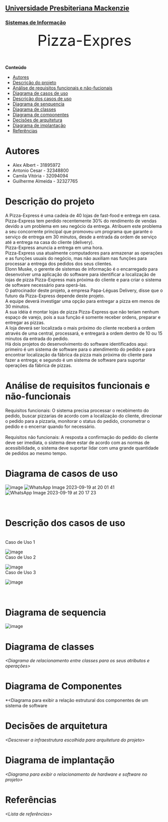 <h2><a href= "https://www.mackenzie.br">Universidade Presbiteriana Mackenzie</a></h2>
<h3><a href= "https://www.mackenzie.br/graduacao/sao-paulo-higienopolis/sistemas-de-informacao">Sistemas de Informação</a></h3>


<font size="+12"><center>
Pizza-Expres
</center></font>

**Conteúdo**

- [Autores](#nome-alunos)
- [Descrição do projeto](#introdução-do-projeto)
- [Análise de requisitos funcionais e não-fucionais](#descrição-dos-requisitos)
- [Diagrama de casos de uso](#diagrama-de-comportamento-atores)
- [Descrição dos casos de uso](#descrição-das-funcões)
- [Diagrama de senquencia](#diagrama-de-ordem-interações)
- [Diagrama de classes](#diagrama-orientado-objetos)
- [Diagrama de componentes](#diagrama-estrutura-componente)
- [Decisões de arquitetura](#decisões-de-arquitetura)
- [Diagrama de implantação](#diagrama-de-hardware-software)
- [Referências](#referências)


# Autores

* Alex Albert - 31895972
* Antonio Cesar - 32348800
* Camila Vitória - 32094094
* Guilherme Almeida - 32327765


# Descrição do projeto

A Pizza-Express é uma cadeia de 40 lojas de fast-food e entrega em casa. <br>
Pizza-Express tem perdido recentemente 30% do rendimento de vendas devido a um problema em seu negócio da entrega. Atribuem este problema a seu concorrente principal que promoveu um programa que garante o serviço de entrega em 30 minutos, desde a entrada da ordem de serviço até a entrega na casa do cliente (delivery).<br>
Pizza-Express anuncia a entrega em uma hora.<br>
Pizza-Express usa atualmente computadores para armazenar as operações e as funções usuais do negócio, mas não auxiliam nas funções para processar a entrega dos pedidos dos seus clientes.<br>
Elonn Muske, o gerente de sistemas de informação é o encarregado para desenvolver uma aplicação do software para identificar a localização de lojas de pizza Pizza-Express mais próxima do cliente e para criar o sistema de software necessário para operá-las.<br>
O patrocinador deste projeto, a empresa Papa-Léguas Delivery, disse que o futuro da Pizza-Express depende deste projeto.<br>
A equipe deverá investigar uma opção para entregar a pizza em menos de 30 minutos.<br>
A sua idéia é montar lojas de pizza Pizza-Express que não teriam nenhum espaço de varejo, pois a sua função é somente receber ordens, preparar e entregar as pizzas.<br>
A loja deverá ser localizada o mais próximo do cliente receberá a ordem através de uma central, processará, e entregará a ordem dentro de 10 ou 15 minutos da entrada do pedido.<br>
Há dois projetos do desenvolvimento do software identificados aqui:<br>
primeiro é um sistema de software para o atendimento do pedido e para encontrar localização da fábrica da pizza mais próxima do cliente para fazer a entrega; e
segundo é um sistema de software para suportar operações da fábrica de pizzas.<br>

# Análise de requisitos funcionais e não-funcionais
Requisitos funcionais: O sistema precisa processar o recebimento do pedido, buscar pizzarias de acordo com a localização do cliente, direcionar o pedido para a pizzaria, monitorar o status do pedido, cronometrar o pedido e o encerrar quando for necessário. <br>
<br>
Requisitos não funcionais: A resposta a confirmação do pedido do cliente deve ser imediata, o sistema deve estar de acordo com as normas de acessibilidade, o sistema deve suportar lidar com uma grande quantidade de pedidos ao mesmo tempo. 

# Diagrama de casos de uso

![image](https://github.com/camilavrls/UML-Classroom-FCI/assets/86975387/8c2a5f27-ab65-418e-8ad1-4ce602e8312f)
![WhatsApp Image 2023-09-19 at 20 01 41](https://github.com/camilavrls/UML-Classroom-FCI/assets/86975387/519d4213-7d8c-4957-b603-431ebf5cd158)
![WhatsApp Image 2023-09-19 at 20 17 23](https://github.com/camilavrls/UML-Classroom-FCI/assets/86975387/d5052d41-b9a4-4130-884b-668983a61d59)

<br>


# Descrição dos casos de uso
<br>
Caso de Uso 1 

![image](https://github.com/camilavrls/UML-Classroom-FCI/assets/86975387/a4508355-6a97-43e2-9803-5813c0054820)
<br>
Caso de Uso 2

![image](https://github.com/camilavrls/UML-Classroom-FCI/assets/86975387/533cf9f0-af3a-4b4e-bb32-90f1b87a8f05)
<br>
Caso de Uso 3

![image](https://github.com/camilavrls/UML-Classroom-FCI/assets/86975387/63364f26-de06-4e78-8f91-758c6fb5429f)

<br>

# Diagrama de sequencia

![image](https://github.com/camilavrls/UML-Classroom-FCI/assets/86975387/56aa4871-c20d-4044-a23f-0db119dea899)


# Diagrama de classes

*&lt;Diagrama de relacionamento entre classes para os seus atributos e operações&gt;*

# Diagrama de Componentes

*&lt;Diagrama para exibir a relação estrutural dos componentes de um sistema de software

# Decisões de arquitetura

*&lt;Descrever a infraestrutura escolhida para arquitetura do projeto&gt;*

# Diagrama de implantação

*&lt;Diagrama para exibir o relacionamento de hardware e software no projeto&gt;*

# Referências

*&lt;Lista de referências&gt;*
